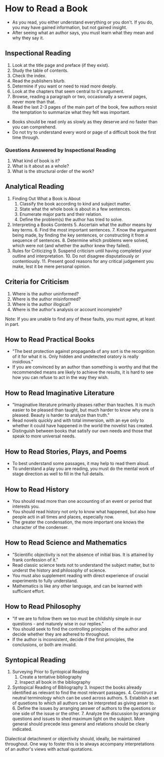 # How to Read a Book

* As you read, you either understand everything or you don't. If you do, you may have gained information, but not gained insight.
* After seeing what an author says, you must learn what they mean and why they say it.

## Inspectional Reading

1. Look at the title page and preface (if they exist).
2. Study the table of contents.
3. Check the index.
4. Read the publishers blurb.
5. Determine if you want or need to read more deeply.
6. Look at the chapters that seem central to it's argument.
7. Browse, reading a paragraph or two, occasionally a several pages, never more than that.
8. Read the last 2-3 pages of the main part of the book, few authors resist the temptation to summarize what they felt was important.

* Books should be read only as slowly as they deserve and no faster than you can comprehend.
* Do not try to understand every word or page of a difficult book the first time through.

### Questions Answered by Inspectional Reading

1. What kind of book is it?
2. What is it about as a whole?
3. What is the structural order of the work?

## Analytical Reading

1. Finding Out What a Book is About
    1. Classify the book according to kind and subject matter.
    2. State what the whole book is about in a few sentences.
    3. Enumerate major parts and their relation.
    4. Define the problem(s) the author has tried to solve.
2. Interpreting a Books Contents
    5. Ascertain what the author means by key terms.
    6. Find the most important sentences.
    7. Know the argument being made, by finding the key sentences, or constructing it from a sequence of sentences.
    8. Determine which problems were solved, which were not (and whether the author knew they failed).
3. Rules for Criticizing
    9. Suspend criticism until having completed your outline and interpretation.
    10. Do not disagree disputatiously or contentiously.
    11. Present good reasons for any critical judgement you make, lest it be mere personal opinion.

## Criteria for Criticism

1. Where is the author uninformed?
2. Where is the author misinformed?
3. Where is the author illogical?
4. Where is the author's analysis or account incomplete?

Note: If you are unable to find any of these faults, you must agree, at least in part.

## How to Read Practical Books

* "The best protection against propaganda of any sort is the recognition of it for what it is. Only hidden and undetected oratory is really insidious."
* If you are convinced by an author than something is worthy and that the recommended means are likely to achieve the results, it is hard to see how you can refuse to act in the way they wish.

## How to Read Imaginative Literature

* "Imaginative literature primarily pleases rather than teaches. It is much easier to be pleased than taught, but much harder to know why one is pleased. Beauty is harder to analyze than truth."
* Read novels quickly and with total immersion, with an eye only to whether it could have happened in the world the novelist has created.
* Distinguish between books that satisfy our own needs and those that speak to more universal needs.

## How to Read Stories, Plays, and Poems

* To best understand some passages, it may help to read them aloud.
* To understand a play you are reading, you must do the mental work of stage direction as well to fill in the full details.

## How to Read History

* You should read more than one accounting of an event or period that interests you.
* You should read history not only to know what happened, but also how people acti in all times and places, especially now.
* The greater the condensation, the more important one knows the character of the condenser.

## How to Read Science and Mathematics

* "Scientific objectivity is not the absence of initial bias. It is attained by frank confession of it."
* Read classic science texts not to understand the subject matter, but to underst the history and philosophy of science.
* You must also supplement reading with direct experience of crucial experiments to fully understand.
* Mathematics is like any other language, and can be learned with sufficient effort.

## How to Read Philosophy

* "If we are to follow them we too must be childishly simple in our questions - and maturely wise in our replies."
* You should seek to find the controlling principles of the author and decide whether they are adhered to throughout.
* If the author is inconsistent, decide if the first principles, the conclusions, or both are invalid.

## Syntopical Reading

1. Surveying Prior to Syntopical Reading
    1. Create a tentative bibliography
    2. Inspect all book in the bibliography
2. Syntopical Reading of Bibliography
    3. Inspect the books already identified as relevant to find the most relevant passages.
    4. Construct a neutral terminology which can be used across authors.
    5. Establish a set of qusetions to which all authors can be interpreted as giving anser to.
    6. Define the issues by arranging answer of authors to the questions or one side of the issue or the other.
    7. Analyze the discussion by arranging questions and issues to shed maximum light on the subject. More general should precede less general and relations should be clearly indicated.

Dialectical detachment or objectivity should, ideally, be maintained throughout. One way to foster this is to always accompany interpretations of an author's views with actual quotations.


